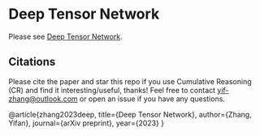 # Deep Tensor Network


Please see [Deep Tensor Network](./Deep-Tensor-Network.pdf).

## Citations
Please cite the paper and star this repo if you use Cumulative Reasoning (CR) and find it interesting/useful, thanks! Feel free to contact yif-zhang@outlook.com or open an issue if you have any questions.

@article{zhang2023deep,
  title={Deep Tensor Network},
  author={Zhang, Yifan},
  journal={arXiv preprint},
  year={2023}
}
